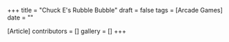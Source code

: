 +++
title = "Chuck E's Rubble Bubble"
draft = false
tags = [Arcade Games]
date = ""

[Article]
contributors = []
gallery = []
+++